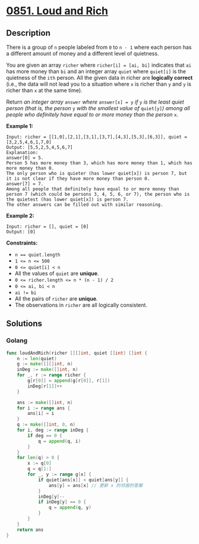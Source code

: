 # [0851. Loud and Rich](https://leetcode-cn.com/problems/loud-and-rich/)



## Description



There is a group of `n` people labeled from `0` to `n - 1` where each person has a different amount of money and a different level of quietness.

You are given an array `richer` where `richer[i] = [ai, bi]` indicates that `ai` has more money than `bi` and an integer array `quiet` where `quiet[i]` is the quietness of the `ith` person. All the given data in richer are **logically correct** (i.e., the data will not lead you to a situation where `x` is richer than `y` and `y` is richer than `x` at the same time).

Return *an integer array* `answer` *where* `answer[x] = y` *if* `y` *is the least quiet person (that is, the person* `y` *with the smallest value of* `quiet[y]`*) among all people who definitely have equal to or more money than the person* `x`.

 

**Example 1:**

```
Input: richer = [[1,0],[2,1],[3,1],[3,7],[4,3],[5,3],[6,3]], quiet = [3,2,5,4,6,1,7,0]
Output: [5,5,2,5,4,5,6,7]
Explanation: 
answer[0] = 5.
Person 5 has more money than 3, which has more money than 1, which has more money than 0.
The only person who is quieter (has lower quiet[x]) is person 7, but it is not clear if they have more money than person 0.
answer[7] = 7.
Among all people that definitely have equal to or more money than person 7 (which could be persons 3, 4, 5, 6, or 7), the person who is the quietest (has lower quiet[x]) is person 7.
The other answers can be filled out with similar reasoning.
```

**Example 2:**

```
Input: richer = [], quiet = [0]
Output: [0]
```

 

**Constraints:**

- `n == quiet.length`
- `1 <= n <= 500`
- `0 <= quiet[i] < n`
- All the values of `quiet` are **unique**.
- `0 <= richer.length <= n * (n - 1) / 2`
- `0 <= ai, bi < n`
- `ai != bi`
- All the pairs of `richer` are **unique**.
- The observations in `richer` are all logically consistent.





## Solutions

### Golang

```go
func loudAndRich(richer [][]int, quiet []int) []int {
    n := len(quiet)
    g := make([][]int, n)
    inDeg := make([]int, n)
    for _, r := range richer {
        g[r[0]] = append(g[r[0]], r[1])
        inDeg[r[1]]++
    }

    ans := make([]int, n)
    for i := range ans {
        ans[i] = i
    }
    q := make([]int, 0, n)
    for i, deg := range inDeg {
        if deg == 0 {
            q = append(q, i)
        }
    }
    for len(q) > 0 {
        x := q[0]
        q = q[1:]
        for _, y := range g[x] {
            if quiet[ans[x]] < quiet[ans[y]] {
                ans[y] = ans[x] // 更新 x 的邻居的答案
            }
            inDeg[y]--
            if inDeg[y] == 0 {
                q = append(q, y)
            }
        }
    }
    return ans
}
```

